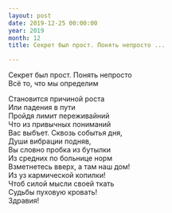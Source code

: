 ```yaml
---
layout: post
date: 2019-12-25 00:00:00
year: 2019
month: 12
title: Секрет был прост. Понять непросто ...

---
```

Секрет был прост. Понять непросто <br/>
Всё то, что мы определим <br/>
<!--more-->
Становится причиной роста <br/>
Или падения в пути <br/>
Пройдя лимит переживайний <br/>
Что из привычных пониманий <br/>
Вас выбъет. Сквозь событья дня, <br/>
Души вибрации подняв, <br/>
Вы словно пробка из бутылки <br/>
Из средних по больнице норм <br/>
Взметнетесь вверх, а там наш дом! <br/>
Из уз кармической копилки!<br/>
Чтоб силой мысли своей ткать<br/>
Судьбы пуховую кровать! <br/>
Здравия!<br/>